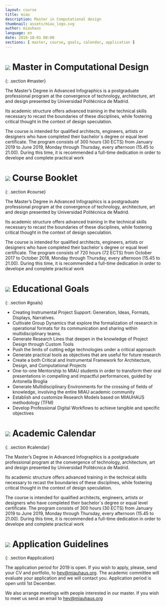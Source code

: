 ```yaml
---
layout: course
title: miau
description: Master in Computational design
thumbnail: assets/miau_logo.svg
author: miauhaus
language: en
date: 2018-10-01 00:00
sections: [ master, course, goals, calendar, application ]
---
```

# ![](https://farm2.staticflickr.com/1979/44904990494_8fe086d9d9_o_d.jpg) <span>Master in Computational Design
{: .section #master}

The Master’s Degree in Advanced Infographics is a postgraduate professional program at the convergence of technology, architecture, art and design presented by Universidad Politécnica de Madrid. 

Its academic structure offers advanced training in the technical skills necessary to recast the boundaries of these disciplines, while fostering critical thought in the context of design speculation.

The course is intended for qualified architects, engineers, artists or designers who have completed their bachelor´s degree or equal level certificate. The program consists of 300 hours (30 ECTS) from January 2019 to June 2019, Monday through Thursday, every afternoon (15.45 to 21.00). During this time, it is recommended a full-time dedication in order to develope and complete practical work

# ![](https://farm2.staticflickr.com/1924/44691545865_6ff94988d6_o_d.jpg) <span>Course Booklet
{: .section #course}

The Master’s Degree in Advanced Infographics is a postgraduate professional program at the convergence of technology, architecture, art and design presented by Universidad Politécnica de Madrid. 

Its academic structure offers advanced training in the technical skills necessary to recast the boundaries of these disciplines, while fostering critical thought in the context of design speculation.

The course is intended for qualified architects, engineers, artists or designers who have completed their bachelor´s degree or equal level certificate. The program consists of 720 hours (72 ECTS) from October 2017 to October 2018, Monday through Thursday, every afternoon (15.45 to 21.00). During this time, it is recommended a full-time dedication in order to develope and complete practical work

# ![](https://c2.staticflickr.com/2/1968/45347132761_135e70d6ee_b_d.jpg) <span>Educational Goals
{: .section #goals}

- Creating Instrumental Project Support: Generation, Ideas, Formats, Displays, Narratives.
- Cultivate Group Dynamics that explore the formalization of research in operational formats for its communication and sharing within multidisciplinary teams.
- Generate Research Lines that deepen in the knowledge of Project Design through Custom Tools
- Push the limits of cutting edge technologies under a critical approach
- Generate practical tools as objectives that are useful for future research
- Create a both Critical and Instrumental Framework for Architecture, Design, and Computational Projects
- One-to-one Mentorship to MIAU students in order to transform their oral presentations in compelling and impactful performances, guided by Antonella Broglia
- Generate Multidisciplinary Environments for the crossing of fields of knowledge, involving the entire MIAU academic community 
- Establish and customize Research Models based on MIAUHAUS methodology (TFM)
- Develop Professional Digital Workflows to achieve tangible and specific objectives

# ![](https://farm2.staticflickr.com/1956/31757367508_4c2d96be15_o_d.jpg) <span>Academic Calendar
{: .section #calendar}

The Master’s Degree in Advanced Infographics is a postgraduate professional program at the convergence of technology, architecture, art and design presented by Universidad Politécnica de Madrid. 

Its academic structure offers advanced training in the technical skills necessary to recast the boundaries of these disciplines, while fostering critical thought in the context of design speculation.

The course is intended for qualified architects, engineers, artists or designers who have completed their bachelor´s degree or equal level certificate. The program consists of 300 hours (30 ECTS) from January 2019 to June 2019, Monday through Thursday, every afternoon (15.45 to 21.00). During this time, it is recommended a full-time dedication in order to develope and complete practical work

# ![](https://farm2.staticflickr.com/1919/30688704157_00954a3d7a_o_d.jpg) <span>Application Guidelines
{: .section #application}

The application period for 2019 is open. If you wish to apply, please, send your CV and portfolio, to hey@miauhaus.org. The academic committee will evaluate your application and we will contact you. Application period is open until 1st December.

We also arrange meetings with people interested in our master. If you wish to meet us send an email to hey@miauhaus.org
